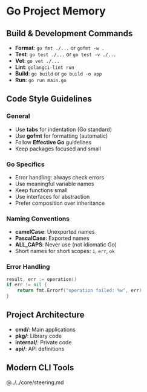 # Go Project Memory

## Build & Development Commands

- **Format**: `go fmt ./...` or `gofmt -w .`
- **Test**: `go test ./...` or `go test -v ./...`
- **Vet**: `go vet ./...`
- **Lint**: `golangci-lint run`
- **Build**: `go build` or `go build -o app`
- **Run**: `go run main.go`

## Code Style Guidelines

### General
- Use **tabs** for indentation (Go standard)
- Use **gofmt** for formatting (automatic)
- Follow **Effective Go** guidelines
- Keep packages focused and small

### Go Specifics
- Error handling: always check errors
- Use meaningful variable names
- Keep functions small
- Use interfaces for abstraction
- Prefer composition over inheritance

### Naming Conventions
- **camelCase**: Unexported names
- **PascalCase**: Exported names
- **ALL_CAPS**: Never use (not idiomatic Go)
- Short names for short scopes: `i`, `err`, `ok`

### Error Handling
```go
result, err := operation()
if err != nil {
    return fmt.Errorf("operation failed: %w", err)
}
```

## Project Architecture

- **cmd/**: Main applications
- **pkg/**: Library code
- **internal/**: Private code
- **api/**: API definitions

## Modern CLI Tools

@../../core/steering.md
